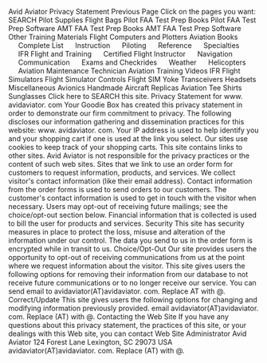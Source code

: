 Avid Aviator Privacy Statement Previous Page Click on the pages you want: SEARCH Pilot Supplies Flight Bags Pilot FAA Test Prep Books Pilot FAA Test Prep Software AMT FAA Test Prep Books AMT FAA Test Prep Software Other Training Materials Flight Computers and Plotters Aviation Books      Complete List      Instruction      Piloting      Reference      Specialties      IFR Flight and Training      Certified Flight Instructor      Navigation      Communication      Exams and Checkrides      Weather      Helicopters      Aviation Maintenance Technician Aviation Training Videos IFR Flight Simulators Flight Simulator Controls Flight SIM Yoke Transceivers Headsets Miscellaneous Avionics Handmade Aircraft Replicas Aviation Tee Shirts Sunglasses Click here to SEARCH this site. Privacy Statement for www. avidaviator. com Your Goodie Box has created this privacy statement in order to demonstrate our firm commitment to privacy. The following discloses our information gathering and dissemination practices for this website: www. avidaviator. com. Your IP address is used to help identify you and your shopping cart if one is used at the link you select. Our sites use cookies to keep track of your shopping carts. This site contains links to other sites. Avid Aviator is not responsible for the privacy practices or the content of such web sites. Sites that we link to use an order form for customers to request information, products, and services. We collect visitor's contact information (like their email address). Contact information from the order forms is used to send orders to our customers. The customer's contact information is used to get in touch with the visitor when necessary. Users may opt-out of receiving future mailings; see the choice/opt-out section below. Financial information that is collected is used to bill the user for products and services. Security This site has security measures in place to protect the loss, misuse and alteration of the information under our control. The data you send to us in the order form is encrypted while in transit to us. Choice/Opt-Out Our site provides users the opportunity to opt-out of receiving communications from us at the point where we request information about the visitor. This site gives users the following options for removing their information from our database to not receive future communications or to no longer receive our service. You can send email to avidaviator(AT)avidaviator. com. Replace AT with @. Correct/Update This site gives users the following options for changing and modifying information previously provided. email avidaviator(AT)avidaviator. com. Replace (AT) with @. Contacting the Web Site If you have any questions about this privacy statement, the practices of this site, or your dealings with this Web site, you can contact Web Site Administrator Avid Aviator 124 Forest Lane Lexington, SC 29073 USA avidaviator(AT)avidaviator. com. Replace (AT) with @.
